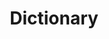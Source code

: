 ---
types: "word"

title: "Dictionary"

categories: ['']

tags: ['Dictionary']

arabic: 'المعجم'

arexps: []

enwords: ['Dictionary']

enexps: []

arlexicons: 'ع'

enlexicons: 'D'

authors: ['Ruqayya Roshdy']

translators: ['']

citations: 'العربية والذكاء الاصطناعي'

sources: 'مركز الملك عبدالله بن عبدالعزيز الدولي لخدمة اللغة العربية'

word: "true"

slug: ""
---